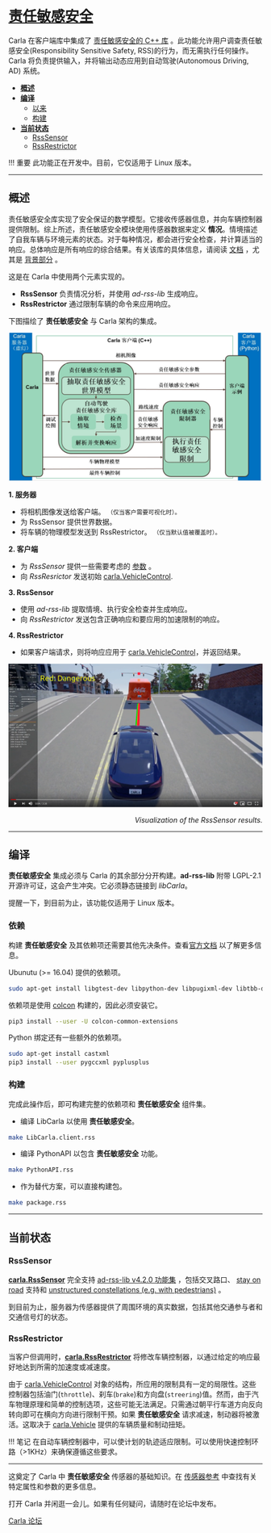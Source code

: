 # [责任敏感安全](https://carla.readthedocs.io/en/latest/adv_rss/)

Carla 在客户端库中集成了 [责任敏感安全的 C++ 库](https://github.com/intel/ad-rss-lib) 。此功能允许用户调查责任敏感安全(Responsibility Sensitive Safety, RSS)的行为，而无需执行任何操作。Carla 将负责提供输入，并将输出动态应用到自动驾驶(Autonomous Driving, AD) 系统。

*   [__概述__](#overview)
*   [__编译__](#compilation)
	*   [以来](#dependencies)
	*   [构建](#build)
*	[__当前状态__](#current-state)
	*   [RssSensor](#rsssensor)
	*   [RssRestrictor](#rssrestrictor)

!!! 重要
    此功能正在开发中。目前，它仅适用于 Linux 版本。

---
## 概述


责任敏感安全库实现了安全保证的数学模型。它接收传感器信息，并向车辆控制器提供限制。综上所述，责任敏感安全模块使用传感器数据来定义 __情况__。情境描述了自我车辆与环境元素的状态。对于每种情况，都会进行安全检查，并计算适当的响应。总体响应是所有响应的综合结果。有关该库的具体信息，请阅读 [文档](https://intel.github.io/ad-rss-lib/) ，尤其是 [背景部分](https://intel.github.io/ad-rss-lib/ad_rss/Overview/) 。

这是在 Carla 中使用两个元素实现的。

*	__RssSensor__ 负责情况分析，并使用 *ad-rss-lib* 生成响应。
*	__RssRestrictor__ 通过限制车辆的命令来应用响应。

下图描绘了 __责任敏感安全__ 与 Carla 架构的集成。

![Interate RSS into CARLA](img/rss_carla_integration_architecture.png)

__1. 服务器__

- 将相机图像发送给客户端。 <small>（仅当客户需要可视化时）。</small>
- 为 RssSensor 提供世界数据。
- 将车辆的物理模型发送到 RssRestrictor。 <small>（仅当默认值被覆盖时）。</small>

__2. 客户端__

- 为 *RssSensor* 提供一些需要考虑的 [参数](https://intel.github.io/ad-rss-lib/ad_rss/Appendix-ParameterDiscussion/) 。
- 向 *RssResrictor* 发送初始 [carla.VehicleControl](python_api.md#carla.VehicleControl).

__3. RssSensor__

- 使用 *ad-rss-lib* 提取情境、执行安全检查并生成响应。
- 向 *RssRestrictor* 发送包含正确响应和要应用的加速限制的响应。

__4. RssRestrictor__

- 如果客户端请求，则将响应应用于 [carla.VehicleControl](python_api.md#carla.VehicleControl)，并返回结果。

[![RSS sensor in CARLA](img/rss_carla_integration.png)](https://www.youtube.com/watch?v=UxKPXPT2T8Q)
<div style="text-align: right"><i>Visualization of the RssSensor results.</i></div>

---
## 编译

__责任敏感安全__ 集成必须与 Carla 的其余部分分开构建。__ad-rss-lib__ 附带 LGPL-2.1 开源许可证，这会产生冲突。它必须静态链接到 *libCarla*。

提醒一下，到目前为止，该功能仅适用于 Linux 版本。

### 依赖

构建 __责任敏感安全__ 及其依赖项还需要其他先决条件。查看[官方文档](https://intel.github.io/ad-rss-lib/BUILDING) 以了解更多信息。

Ubunutu (>= 16.04) 提供的依赖项。
```sh
sudo apt-get install libgtest-dev libpython-dev libpugixml-dev libtbb-dev
```

依赖项是使用 [colcon](https://colcon.readthedocs.io/en/released/user/installation.html) 构建的，因此必须安装它。 
```sh
pip3 install --user -U colcon-common-extensions
```

Python 绑定还有一些额外的依赖项。
```sh
sudo apt-get install castxml
pip3 install --user pygccxml pyplusplus
```

### 构建

完成此操作后，即可构建完整的依赖项和 __责任敏感安全__ 组件集。

*	编译 LibCarla 以使用 __责任敏感安全__。

```sh
make LibCarla.client.rss
```

*	编译 PythonAPI 以包含 __责任敏感安全__ 功能。

```sh
make PythonAPI.rss
```

*	作为替代方案，可以直接构建包。
```sh
make package.rss
```

---
## 当前状态

### RssSensor

[__carla.RssSensor__](python_api.md#carla.RssSensor) 完全支持 [ad-rss-lib v4.2.0 功能集](https://intel.github.io/ad-rss-lib/RELEASE_NOTES_AND_DISCLAIMERS) ，包括交叉路口、 [stay on road](https://intel.github.io/ad-rss-lib/ad_rss_map_integration/HandleRoadBoundaries/) 支持和 [unstructured constellations (e.g. with pedestrians)](https://intel.github.io/ad-rss-lib/ad_rss/UnstructuredConstellations/) 。

到目前为止，服务器为传感器提供了周围环境的真实数据，包括其他交通参与者和交通信号灯的状态。

### RssRestrictor

当客户但调用时，[__carla.RssRestrictor__](python_api.md#carla.RssRestrictor) 将修改车辆控制器，以通过给定的响应最好地达到所需的加速度或减速度。

由于 [carla.VehicleControl](python_api.md#carla.VehicleControl) 对象的结构，所应用的限制具有一定的局限性。这些控制器包括油门(`throttle`)、刹车(`brake`)和方向盘(`streering`)值。然而，由于汽车物理原理和简单的控制选项，这些可能无法满足。只需通过朝平行车道方向反向转向即可在横向方向进行限制干预。如果 __责任敏感安全__ 请求减速，制动器将被激活。这取决于 [carla.Vehicle](python_api.md#carla.Vehicle) 提供的车辆质量和制动扭矩。

!!! 笔记
    在自动车辆控制器中，可以使计划的轨迹适应限制。可以使用快速控制环路（>1KHz）来确保遵循这些要求。

---

这奠定了 Carla 中 __责任敏感安全__ 传感器的基础知识。在 [传感器参考](ref_sensors.md#rss-sensor) 中查找有关特定属性和参数的更多信息。

打开 Carla 并闲逛一会儿。如果有任何疑问，请随时在论坛中发布。

<div class="build-buttons">
<p>
<a href="https://github.com/carla-simulator/carla/discussions/" target="_blank" class="btn btn-neutral" title="Go to the CARLA forum">
Carla 论坛</a>
</p>
</div>
